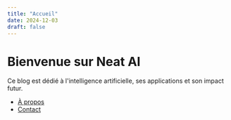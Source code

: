 ```yaml
---
title: "Accueil"
date: 2024-12-03
draft: false
---
```


# Bienvenue sur Neat AI

Ce blog est dédié à l'intelligence artificielle, ses applications et son impact futur.

* [À propos](/about/)
* [Contact](/contact/)
